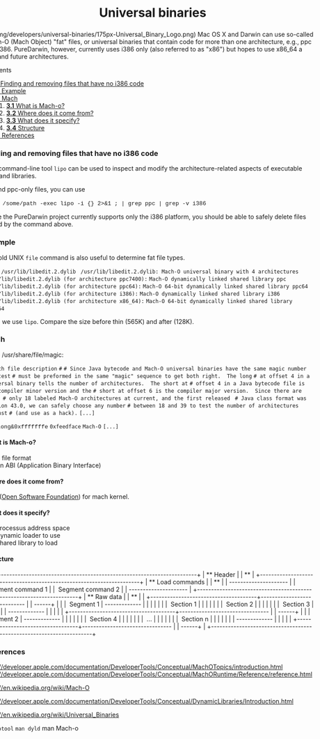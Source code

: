 Universal binaries
==================

<div style="display:inline;float:right;margin-top:5px;margin-right:10px;margin-bottom:5px;margin-left:10px">
![](/img/developers/universal-binaries/175px-Universal_Binary_Logo.png)
Mac OS X and Darwin can use so-called Mach-O (Mach Object) "fat" files, or universal binaries that contain code for more than one architecture, e.g., ppc and i386.
PureDarwin, however, currently uses i386 only (also referred to as "x86") but hopes to use x86_64 a day and future architectures.




Contents
1.  [**1** Finding and removing files that have no i386 code](universal-binaries.html#TOC-Finding-and-removing-files-that-have-no-i386-code)
2.  [**2** Example](universal-binaries.html#TOC-Example)
3.  [**3** Mach](universal-binaries.html#TOC-Mach)
    1.  [**3.1** What is Mach-o?](universal-binaries.html#TOC-What-is-Mach-o-)
    2.  [**3.2** Where does it come from?](universal-binaries.html#TOC-Where-does-it-come-from-)
    3.  [**3.3** What does it specify?](universal-binaries.html#TOC-What-does-it-specify-)
    4.  [**3.4** Structure](universal-binaries.html#TOC-Structure)
4.  [**4** References](universal-binaries.html#TOC-References)

### Finding and removing files that have no i386 code
The command-line tool `lipo` can be used to inspect and modify the architecture-related aspects of executable files and libraries.

To find ppc-only files, you can use


<span style="font-family:courier new,monospace"><span style="font-size:small">find /some/path -exec lipo -i {} 2&gt;&1 ; | grep ppc | grep -v i386</span></span>

Since the PureDarwin project currently supports only the i386 platform, you should be able to safely delete files found by the command above.
### Example
The old UNIX `file` command is also useful to determine fat file types.


`file /usr/lib/libedit.2.dylib `
`/usr/lib/libedit.2.dylib: Mach-O universal binary with 4 architectures`
`/usr/lib/libedit.2.dylib (for architecture ppc7400):` `Mach-O dynamically linked shared library ppc`
`/usr/lib/libedit.2.dylib (for architecture ppc64):` `Mach-O 64-bit dynamically linked shared library ppc64`
`/usr/lib/libedit.2.dylib (for architecture i386):` `Mach-O dynamically linked shared library i386`
`/usr/lib/libedit.2.dylib (for architecture x86_64):` `Mach-O 64-bit dynamically linked shared library x86_64`

Then we use `lipo`. Compare the size before thin (565K) and after (128K).
### Mach
From /usr/share/file/magic:


`# mach file description`
`#`
`# Since Java bytecode and Mach-O universal binaries have the same magic number the test`
`# must be preformed in the same "magic" sequence to get both right.  The long`
`# at offset 4 in a universal binary tells the number of architectures.  The short at`
`# offset 4 in a Java bytecode file is the compiler minor version and the`
`# short at offset 6 is the compiler major version.  Since there are only `
`# only 18 labeled Mach-O architectures at current, and the first released `
`# Java class format was version 43.0, we can safely choose any number`
`# between 18 and 39 to test the number of architectures against`
`# (and use as a hack).`
`[...]`

`0` <span style="font-family:courier new,monospace"><span style="font-size:small">belong&0xfffffffe</span></span> `0xfeedface` `Mach-O`
`[...]`
#### What is Mach-o?
-   A file format
-   An ABI (Application Binary Interface)
#### Where does it come from?
OSF ([Open Software Foundation](http://en.wikipedia.org/wiki/Open_Software_Foundation)) for mach kernel.
#### What does it specify?
-   Processus address space
-   Dynamic loader to use
-   Shared library to load
#### Structure
+--------------------------------------------------------------------------+
| ** Header                                 |
| **                                                                  |
+--------------------------------------------------------------------------+
| ** Load commands                          |
| **                                                                  |
|   ---------------------                                                  |
|    Segment command 1                                                    |
|    Segment command 2                                                    |
|   ---------------------                                                  |
+--------------------------------------------------------------------------+
| ** Raw data                               |
| **                                                                  |
| +--------------------------------------+-------------------------------- |
| ------+                                                                  |
| |  Segment 1                          |   -------------                 |
|       |                                                                  |
| |                                      |    Section 1                   |
|       |                                                                  |
| |                                      |    Section 2                   |
|       |                                                                  |
| |                                      |    Section 3                   |
|       |                                                                  |
| |                                      |   -------------                 |
|       |                                                                  |
| +--------------------------------------+-------------------------------- |
| ------+                                                                  |
| |  Segment 2                          |   -------------                 |
|       |                                                                  |
| |                                      |    Section 4                   |
|       |                                                                  |
| |                                      |    ...                         |
|       |                                                                  |
| |                                      |    Section n                   |
|       |                                                                  |
| |                                      |   -------------                 |
|       |                                                                  |
| +--------------------------------------+-------------------------------- |
| ------+                                                                  |
+--------------------------------------------------------------------------+

### References
<http://developer.apple.com/documentation/DeveloperTools/Conceptual/MachOTopics/introduction.html> 
<http://developer.apple.com/documentation/DeveloperTools/Conceptual/MachORuntime/Reference/reference.html> 

<http://en.wikipedia.org/wiki/Mach-O> 


<http://developer.apple.com/documentation/DeveloperTools/Conceptual/DynamicLibraries/Introduction.html> 

<http://en.wikipedia.org/wiki/Universal_Binaries>

`man otool`
`man dyld`
man Mach-o

